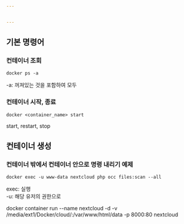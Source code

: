 ```yaml
---


---
```


<h2 id="기본-명령어">기본 명령어</h2>
<h3 id="컨테이너-조회">컨테이너 조회</h3>
<pre class=" language-docker"><code class="prism  language-docker">docker ps <span class="token punctuation">-</span>a
</code></pre>
<p>-a: 꺼져있는 것을 포함하여 모두</p>
<h3 id="컨테이너-시작-종료">컨테이너 시작, 종료</h3>
<pre class=" language-docker"><code class="prism  language-docker">docker &lt;container_name<span class="token punctuation">&gt;</span> start
</code></pre>
<p>start, restart, stop</p>
<h2 id="컨테이너-생성">컨테이너 생성</h2>
<h3 id="컨테이너-밖에서-컨테이너-안으로-명령-내리기-예제">컨테이너 밖에서 컨테이너 안으로 명령 내리기 예제</h3>
<pre class=" language-docker"><code class="prism  language-docker">docker exec <span class="token punctuation">-</span>u www<span class="token punctuation">-</span>data nextcloud php occ files<span class="token punctuation">:</span>scan <span class="token punctuation">-</span><span class="token punctuation">-</span>all
</code></pre>
<p>exec: 실행<br>
-u: 해당 유저의 권한으로</p>
<p>docker container run --name nextcloud -d -v /media/ext1/Docker/cloud/:/var/www/html/data -p 8000:80 nextcloud</p>

